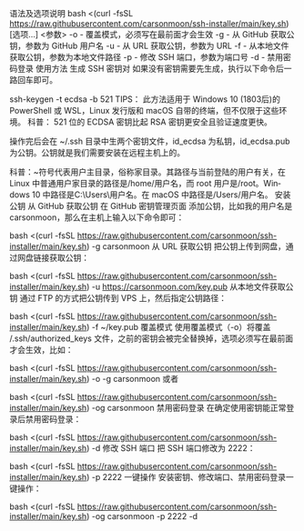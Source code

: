 语法及选项说明
bash <(curl -fsSL https://raw.githubusercontent.com/carsonmoon/ssh-installer/main/key.sh) [选项...] <参数>
-o - 覆盖模式，必须写在最前面才会生效
-g - 从 GitHub 获取公钥，参数为 GitHub 用户名
-u - 从 URL 获取公钥，参数为 URL
-f - 从本地文件获取公钥，参数为本地文件路径
-p - 修改 SSH 端口，参数为端口号
-d - 禁用密码登录
使用方法
生成 SSH 密钥对
如果没有密钥需要先生成，执行以下命令后一路回车即可。

ssh-keygen -t ecdsa -b 521
TIPS： 此方法适用于 Win­dows 10 (1803后)的 Pow­er­Shell 或 WSL，Linux 发行版和 ma­cOS 自带的终端，但不仅限于这些环境。
科普： 521 位的 ECDSA 密钥比起 RSA 密钥更安全且验证速度更快。

操作完后会在 ~/.ssh 目录中生两个密钥文件，id_ecdsa 为私钥，id_ecdsa.pub 为公钥。公钥就是我们需要安装在远程主机上的。

科普：~符号代表用户主目录，俗称家目录。其路径与当前登陆的用户有关，在 Linux 中普通用户家目录的路径是/home/用户名，而 root 用户是/root。Win­dows 10 中路径是C:\Users\用户名。在 ma­cOS 中路径是/Users/用户名。
安装公钥
从 GitHub 获取公钥
在 GitHub 密钥管理页面 添加公钥，比如我的用户名是 carsonmoon，那么在主机上输入以下命令即可：

bash <(curl -fsSL https://raw.githubusercontent.com/carsonmoon/ssh-installer/main/key.sh) -g carsonmoon
从 URL 获取公钥
把公钥上传到网盘，通过网盘链接获取公钥：

bash <(curl -fsSL https://raw.githubusercontent.com/carsonmoon/ssh-installer/main/key.sh) -u https://carsonmoon.com/key.pub
从本地文件获取公钥
通过 FTP 的方式把公钥传到 VPS 上，然后指定公钥路径：

bash <(curl -fsSL https://raw.githubusercontent.com/carsonmoon/ssh-installer/main/key.sh) -f ~/key.pub
覆盖模式
使用覆盖模式（-o）将覆盖 /.ssh/authorized_keys 文件，之前的密钥会被完全替换掉，选项必须写在最前面才会生效，比如：

bash <(curl -fsSL https://raw.githubusercontent.com/carsonmoon/ssh-installer/main/key.sh) -o -g carsonmoon
或者

bash <(curl -fsSL https://raw.githubusercontent.com/carsonmoon/ssh-installer/main/key.sh) -og carsonmoon
禁用密码登录
在确定使用密钥能正常登录后禁用密码登录：

bash <(curl -fsSL https://raw.githubusercontent.com/carsonmoon/ssh-installer/main/key.sh) -d
修改 SSH 端口
把 SSH 端口修改为 2222：

bash <(curl -fsSL https://raw.githubusercontent.com/carsonmoon/ssh-installer/main/key.sh) -p 2222
一键操作
安装密钥、修改端口、禁用密码登录一键操作：

bash <(curl -fsSL https://raw.githubusercontent.com/carsonmoon/ssh-installer/main/key.sh) -og carsonmoon -p 2222 -d
